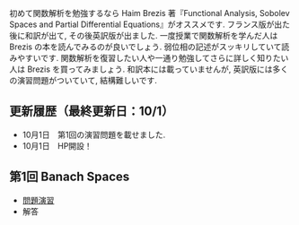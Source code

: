 
<meta name="robots" content="noindex,nofollow,noarchive" />

初めて関数解析を勉強するなら Haim Brezis 著『Functional Analysis, Sobolev Spaces and Partial Differential Equations』がオススメです. フランス版が出た後に和訳が出て, その後英訳版が出ました. 一度授業で関数解析を学んだ人は Brezis の本を読んでみるのが良いでしょう. 弱位相の記述がスッキリしていて読みやすいです. 関数解析を復習したい人や一通り勉強してさらに詳しく知りたい人は Brezis を買ってみましょう. 和訳本には載っていませんが, 英訳版には多くの演習問題がついていて, 結構難しいです.
 
## 更新履歴（最終更新日：10/1）

- 10月1日　第1回の演習問題を載せました.
- 10月1日　HP開設！ 

## 第1回 Banach Spaces

- <a href="1_fanc.pdf">問題演習</a>
- 解答
